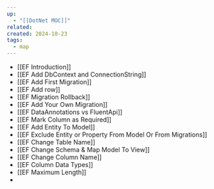 ```yaml
---
up:
  - "[[DotNet MOC]]"
related: 
created: 2024-10-23
tags:
  - map
---
```

- [[EF Introduction]]
- [[EF Add DbContext and ConnectionString]]
- [[EF Add First Migration]]
- [[EF Add row]]
- [[EF Migration Rollback]]
- [[EF Add Your Own Migration]]
- [[EF DataAnnotations vs FluentApi]]
- [[EF Mark Column as Required]]
- [[EF Add Entity To Model]]
- [[EF Exclude Entity or Property From Model Or From Migrations]]
- [[EF Change Table Name]]
- [[EF Change Schema & Map Model To View]]
- [[EF Change Column Name]]
- [[EF Column Data Types]]
- [[EF Maximum Length]]
- 

